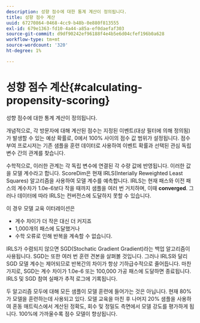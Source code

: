 ```yaml
---
description: 성향 점수에 대한 통계 계산이 정의됩니다.
title: 성향 점수 계산
uuid: 67270864-0468-4cc9-b48b-0e880f813555
exl-id: 679e1363-fd10-4a44-a85a-ef0daefaf303
source-git-commit: d9df90242ef96188f4e4b5e6d04cfef196b0a628
workflow-type: tm+mt
source-wordcount: '320'
ht-degree: 1%

---
```


# 성향 점수 계산{#calculating-propensity-scoring}

성향 점수에 대한 통계 계산이 정의됩니다.

개념적으로, 각 방문자에 대해 계산된 점수는 지정된 이벤트(대상 필터에 의해 정의됨)가 발생할 수 있는 예상 확률로, 0에서 100% 사이의 점수 값 범위가 설정됩니다. 점수부여 프로시저는 기존 샘플을 훈련 데이터로 사용하여 이벤트 확률과 선택된 관심 독립 변수 간의 관계를 찾습니다.

수학적으로, 이러한 관계는 각 독립 변수에 연결된 각 수량 값에 반영됩니다. 이러한 값을 모델 계수라고 합니다. ScoreDim은 현재 IRLS(Interially Reweighted Least Squares) 알고리즘을 사용하여 모델 계수를 예측합니다. IRLS는 현재 패스와 이전 패스의 계수차가 1.0e-6보다 작을 때까지 샘플을 여러 번 거치하며, 이때 **converged**. 그러나 데이터에 따라 IRLS는 컨버전스에 도달하지 못할 수 있습니다.

이 경우 모델 교육 이터레이션은

* 계수 차이가 더 작은 대신 더 커지죠
* 1,000개의 패스에 도달했거나
* 수학 오류로 인해 반복을 계속할 수 없습니다.

IRLS가 수렴되지 않으면 SGD(Stochatic Gradient Gradient)라는 백업 알고리즘이 사용됩니다. SGD는 또한 여러 번 훈련 견본을 살펴볼 것입니다. 그러나 IRLS와 달리 SGD 모델 계수는 제어되므로 반복간의 차이가 항상 기하급수적으로 줄어듭니다. 마찬가지로, SGD는 계수 차이가 1.0e-6 또는 100,000 가공 패스에 도달하면 종료됩니다. IRLS 및 SGD 참여 실패가 추적 로그에 기록됩니다.

두 알고리즘 모두에 대해 모든 샘플이 모델 훈련에 들어가는 것은 아닙니다. 현재 80%가 모델을 훈련하는데 사용되고 있다. 모델 교육을 마친 후 나머지 20% 샘플을 사용하여 혼동 매트릭스에서 계산된 정확도, 회수 및 정밀도 측면에서 모델 강도를 평가하게 됩니다. 100%에 가까울수록 점수 모델이 향상됩니다.
